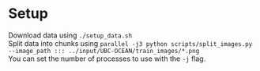 # Setup
Download data using `./setup_data.sh`  
Split data into chunks using `parallel -j3 python scripts/split_images.py --image_path ::: ../input/UBC-OCEAN/train_images/*.png`  
You can set the number of processes to use with the `-j` flag.
